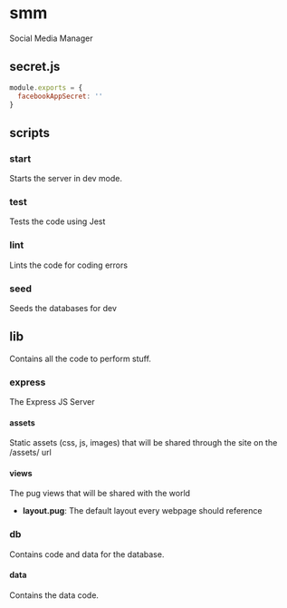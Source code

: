 # smm
Social Media Manager

## secret.js

```JavaScript
module.exports = {
  facebookAppSecret: ''
}
```

## scripts

### start

Starts the server in dev mode.

### test

Tests the code using Jest

### lint

Lints the code for coding errors

### seed

Seeds the databases for dev

## lib

Contains all the code to perform stuff.

### express

The Express JS Server

#### assets

Static assets (css, js, images) that will be shared through the site on the /assets/ url

#### views

The pug views that will be shared with the world

* **layout.pug**: The default layout every webpage should reference

### db

Contains code and data for the database.

#### data

Contains the data code.
